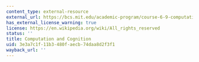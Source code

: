 ```yaml
---
content_type: external-resource
external_url: https://bcs.mit.edu/academic-program/course-6-9-computation-and-cognition
has_external_license_warning: true
license: https://en.wikipedia.org/wiki/All_rights_reserved
status: ''
title: Computation and Cognition
uid: 3e3a7c1f-11b3-480f-aecb-74daa8d2f3f1
wayback_url: ''
---
```

